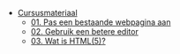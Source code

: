 - [Cursusmateriaal](/cursus/)
  - [01. Pas een bestaande webpagina aan](cursus/01-bestaande-pagina.md)
  - [02. Gebruik een betere editor](cursus/02-betere-editor.md)
  - [03. Wat is HTML(5)?](cursus/03-html-5.md)
